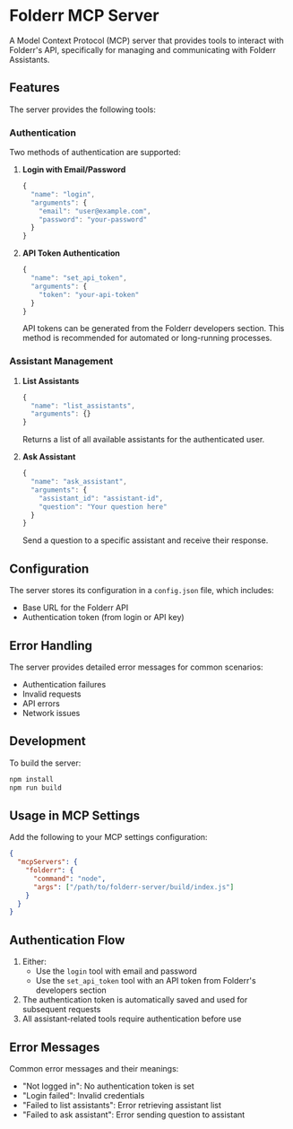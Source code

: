 # Folderr MCP Server

A Model Context Protocol (MCP) server that provides tools to interact with Folderr's API, specifically for managing and communicating with Folderr Assistants.

## Features

The server provides the following tools:

### Authentication

Two methods of authentication are supported:

1. **Login with Email/Password**
   ```typescript
   {
     "name": "login",
     "arguments": {
       "email": "user@example.com",
       "password": "your-password"
     }
   }
   ```

2. **API Token Authentication**
   ```typescript
   {
     "name": "set_api_token",
     "arguments": {
       "token": "your-api-token"
     }
   }
   ```
   API tokens can be generated from the Folderr developers section. This method is recommended for automated or long-running processes.

### Assistant Management

1. **List Assistants**
   ```typescript
   {
     "name": "list_assistants",
     "arguments": {}
   }
   ```
   Returns a list of all available assistants for the authenticated user.

2. **Ask Assistant**
   ```typescript
   {
     "name": "ask_assistant",
     "arguments": {
       "assistant_id": "assistant-id",
       "question": "Your question here"
     }
   }
   ```
   Send a question to a specific assistant and receive their response.

## Configuration

The server stores its configuration in a `config.json` file, which includes:
- Base URL for the Folderr API
- Authentication token (from login or API key)

## Error Handling

The server provides detailed error messages for common scenarios:
- Authentication failures
- Invalid requests
- API errors
- Network issues

## Development

To build the server:
```bash
npm install
npm run build
```

## Usage in MCP Settings

Add the following to your MCP settings configuration:
```json
{
  "mcpServers": {
    "folderr": {
      "command": "node",
      "args": ["/path/to/folderr-server/build/index.js"]
    }
  }
}
```

## Authentication Flow

1. Either:
   - Use the `login` tool with email and password
   - Use the `set_api_token` tool with an API token from Folderr's developers section
2. The authentication token is automatically saved and used for subsequent requests
3. All assistant-related tools require authentication before use

## Error Messages

Common error messages and their meanings:
- "Not logged in": No authentication token is set
- "Login failed": Invalid credentials
- "Failed to list assistants": Error retrieving assistant list
- "Failed to ask assistant": Error sending question to assistant
